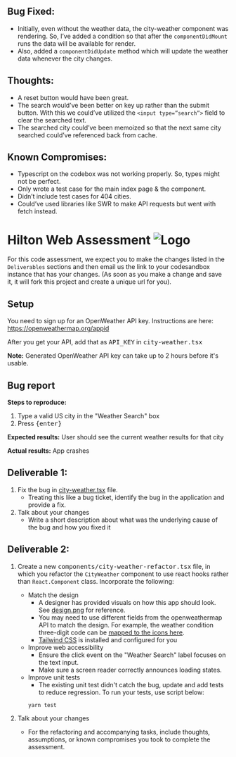 ## Bug Fixed:

- Initially, even without the weather data, the city-weather component was rendering. So, I’ve added a condition so that after the `componentDidMount` runs the data will be available for render.
- Also, added a `componentDidUpdate` method which will update the weather data whenever the city changes.

## Thoughts:

- A reset button would have been great.
- The search would’ve been better on key up rather than the submit button. With this we could’ve utilized the `<input type=”search”>` field to clear the searched text.
- The searched city could’ve been memoized so that the next same city searched could’ve referenced back from cache.

## Known Compromises:

- Typescript on the codebox was not working properly. So, types might not be perfect.
- Only wrote a test case for the main index page & the component.
- Didn’t include test cases for 404 cities.
- Could’ve used libraries like SWR to make API requests but went with fetch instead.

# Hilton Web Assessment ![Logo](https://uploads.codesandbox.io/uploads/avatars/Mq9C-SE-01.png)

For this code assessment, we expect you to make the changes listed in the `Deliverables` sections and then email us the link to your codesandbox instance that has your changes. (As soon as you make a change and save it, it will fork this project and create a unique url for you).

## Setup

You need to sign up for an OpenWeather API key. Instructions are here: https://openweathermap.org/appid

After you get your API, add that as <samp>API_KEY</samp> in <samp>city-weather.tsx</samp>

**Note:** Generated OpenWeather API key can take up to 2 hours before it's usable.

## Bug report

**Steps to reproduce:**

1. Type a valid US city in the "Weather Search" box
1. Press <samp>{enter}</samp>

**Expected results:** User should see the current weather results for that city

**Actual results:** App crashes

## Deliverable 1:

1. Fix the bug in [city-weather.tsx](components/city-weather.tsx) file.
   - Treating this like a bug ticket, identify the bug in the application and provide a fix.
2. Talk about your changes
   - Write a short description about what was the underlying cause of the bug and how you fixed it

## Deliverable 2:

1. Create a new <samp>components/city-weather-refactor.tsx</samp> file, in which you refactor the `CityWeather` component to use react hooks rather than `React.Component` class. Incorporate the following:

   - Match the design
      - A designer has provided visuals on how this app should look. See [design.png](design.png) for reference.
      - You may need to use different fields from the openweathermap API to match the design. For example, the weather condition three-digit code can be [mapped to the icons here](https://openweathermap.org/weather-conditions).
      - [Tailwind CSS](https://tailwindcss.com/docs/background-color) is installed and configured for you
   - Improve web accessibility
      - Ensure the click event on the "Weather Search" label focuses on the text input. 
      - Make sure a screen reader correctly announces loading states. 
   - Improve unit tests
      - The existing unit test didn't catch the bug, update and add tests to reduce regression. To run your tests, use script below:
      ```
      yarn test
      ```

2. Talk about your changes
   - For the refactoring and accompanying tasks, include thoughts, assumptions, or known compromises you took to complete the assessment.
